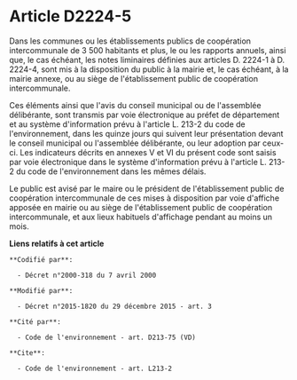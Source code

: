 # Article D2224-5

Dans les communes ou les établissements publics de coopération intercommunale de 3 500 habitants et plus, le ou les rapports
annuels, ainsi que, le cas échéant, les notes liminaires définies aux articles D. 2224-1 à D. 2224-4, sont mis à la
disposition du public à la mairie et, le cas échéant, à la mairie annexe, ou au siège de l'établissement public de
coopération intercommunale. 

Ces éléments ainsi que l'avis du conseil municipal ou de l'assemblée délibérante, sont transmis par voie électronique au
préfet de département et au système d'information prévu à l'article L. 213-2 du code de l'environnement, dans les quinze
jours qui suivent leur présentation devant le conseil municipal ou l'assemblée délibérante, ou leur adoption par ceux-ci. Les
indicateurs décrits en annexes V et VI du présent code sont saisis par voie électronique dans le système d'information prévu
à l'article L. 213-2 du code de l'environnement dans les mêmes délais.  

Le public est avisé par le maire ou le président de l'établissement public de coopération intercommunale de ces mises à
disposition par voie d'affiche apposée en mairie ou au siège de l'établissement public de coopération intercommunale, et aux
lieux habituels d'affichage pendant au moins un mois.

**Liens relatifs à cet article**

	**Codifié par**:

	  - Décret n°2000-318 du 7 avril 2000

	**Modifié par**:

	  - Décret n°2015-1820 du 29 décembre 2015 - art. 3

	**Cité par**:

	  - Code de l'environnement - art. D213-75 (VD)

	**Cite**:

	  - Code de l'environnement - art. L213-2
